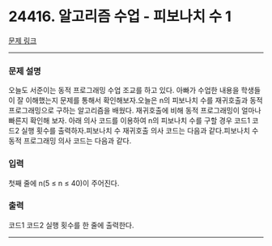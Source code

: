 # 24416. 알고리즘 수업 - 피보나치 수 1 

[문제 링크](https://www.acmicpc.net/problem/24416) 

---
### 문제 설명

 오늘도 서준이는 동적 프로그래밍 수업 조교를 하고 있다. 아빠가 수업한 내용을 학생들이 잘 이해했는지 문제를 통해서 확인해보자.오늘은 n의 피보나치 수를 재귀호출과 동적 프로그래밍으로 구하는 알고리즘을 배웠다. 재귀호출에 비해 동적 프로그래밍이 얼마나 빠른지 확인해 보자. 아래 의사 코드를 이용하여 n의 피보나치 수를 구할 경우 코드1 코드2 실행 횟수를 출력하자.피보나치 수 재귀호출 의사 코드는 다음과 같다.피보나치 수 동적 프로그래밍 의사 코드는 다음과 같다.

### 입력 

 첫째 줄에 n(5 ≤ n ≤ 40)이 주어진다.

### 출력 

 코드1 코드2 실행 횟수를 한 줄에 출력한다.

---
